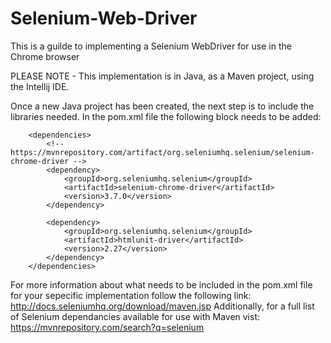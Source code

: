 # Selenium-Web-Driver
This is a guilde to implementing a Selenium WebDriver for use in the Chrome browser

PLEASE NOTE - This implementation is in Java, as a Maven project, using the Intellij IDE. 

Once a new Java project has been created, the next step is to include the libraries needed. 
In the pom.xml file the following block needs to be added: 
```
    <dependencies>
        <!-- https://mvnrepository.com/artifact/org.seleniumhq.selenium/selenium-chrome-driver -->
        <dependency>
            <groupId>org.seleniumhq.selenium</groupId>
            <artifactId>selenium-chrome-driver</artifactId>
            <version>3.7.0</version>
        </dependency>

        <dependency>
            <groupId>org.seleniumhq.selenium</groupId>
            <artifactId>htmlunit-driver</artifactId>
            <version>2.27</version>
        </dependency>
    </dependencies>
```
For more information about what needs to be included in the pom.xml file for your sepecific 
implementation follow the following link: http://docs.seleniumhq.org/download/maven.jsp
Additionally, for a full list of Selenium dependancies available for use with Maven vist: https://mvnrepository.com/search?q=selenium

